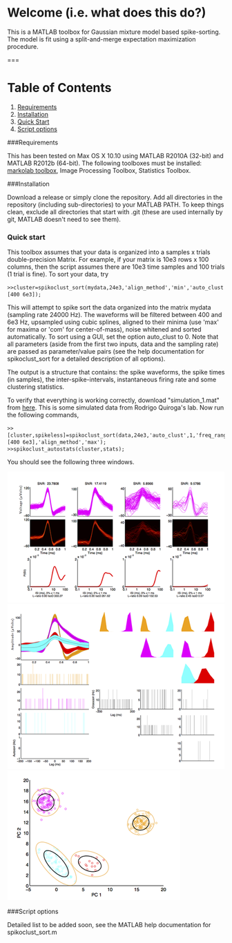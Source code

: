 # Welcome (i.e. what does this do?)

This is a MATLAB toolbox for Gaussian mixture model based spike-sorting.  The model is fit using a split-and-merge expectation maximization procedure. 

===

# Table of Contents

1. [Requirements](#requirements)
2. [Installation](#installation)
3. [Quick Start](#quick-start)
4. [Script options](#script-options)

###Requirements

This has been tested on Max OS X 10.10 using MATLAB R2010A (32-bit) and MATLAB R2012b (64-bit).  The following toolboxes must be installed: [markolab toolbox](https://github.com/jmarkow/markolab), Image Processing Toolbox, Statistics Toolbox.

###Installation

Download a release or simply clone the repository.  Add all directories in the repository (including sub-directories) to your MATLAB PATH.  To keep things clean, exclude all directories that start with .git (these are used internally by git, MATLAB doesn't need to see them).

### Quick start

This toolbox assumes that your data is organized into a samples x trials double-precision Matrix.  For example, if your matrix is 10e3 rows x 100 columns, then the script assumes there are 10e3 time samples and 100 trials (1 trial is fine).      To sort your data, try 

```
>>cluster=spikoclust_sort(mydata,24e3,'align_method','min','auto_clust',1,'freq_range',[400 6e3]);
```

This will attempt to spike sort the data organized into the matrix mydata (sampling rate 24000 Hz).  The waveforms will be filtered between 400 and 6e3 Hz, upsampled using cubic splines, aligned to their minima (use 'max' for maxima or 'com' for center-of-mass), noise whitened and sorted automatically. To sort using a GUI, set the option auto_clust to 0.  Note that all parameters (aside from the first two inputs, data and the sampling rate) are passed as parameter/value pairs (see the help documentation for spikoclust_sort for a detailed description of all options).

The output is a structure that contains: the spike waveforms, the spike times (in samples), the inter-spike-intervals, instantaneous firing rate and some clustering statistics.

To verify that everything is working correctly, download "simulation_1.mat" from [here](http://www2.le.ac.uk/departments/engineering/research/bioengineering/neuroengineering-lab/simulations/simulation-1.mat). This is some simulated data from Rodrigo Quiroga's lab.  Now run the following commands,

```
>>[cluster,spikeless]=spikoclust_sort(data,24e3,'auto_clust',1,'freq_range',[400 6e3],'align_method','max');
>>spikoclust_autostats(cluster,stats);
```

You should see the following three windows. 

![Stats window A](/spikoclust_demo_1.png?raw=true "Stats window A") ![Stats window B](/spikoclust_demo_2.png?raw=true "Stats window B") ![Stats window C](/spikoclust_demo_3.png?raw=true "Stats window C")

###Script options

Detailed list to be added soon, see the MATLAB help documentation for spikoclust_sort.m 

  
















